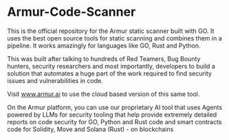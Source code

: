 # Armur-Code-Scanner

This is the official repository for the Armur static scanner built with GO. It uses the best open source tools for static scanning and combines them in a pipeline. It works amazingly for languages like GO, Rust and Python.

This was built after talking to hundreds of Red Teamers, Bug Bounty hunters, security researchers and most importantly, developers to build a solution that automates a huge part of the work required to find security issues and vulnerabilities in code.

Visit www.armur.ai to use the cloud based version of this same tool.

On the Armur platform, you can use our proprietary AI tool that uses Agents powered by LLMs for security tooling that help provide extremely detailed reports on code security for GO, Python and Rust code and smart contracts code for Solidity, Move and Solana (Rust) - on blockchains
